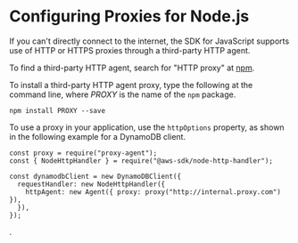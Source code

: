 # Configuring Proxies for Node\.js<a name="node-configuring-proxies"></a>

If you can't directly connect to the internet, the SDK for JavaScript supports use of HTTP or HTTPS proxies through a third\-party HTTP agent\.

To find a third\-party HTTP agent, search for "HTTP proxy" at [npm](https://www.npmjs.com/)\.

To install a third\-party HTTP agent proxy, type the following at the command line, where *PROXY* is the name of the `npm` package\. 

```
npm install PROXY --save
```

To use a proxy in your application, use the `httpOptions` property, as shown in the following example for a DynamoDB client\. 

```
const proxy = require("proxy-agent");
const { NodeHttpHandler } = require("@aws-sdk/node-http-handler");

const dynamodbClient = new DynamoDBClient({
  requestHandler: new NodeHttpHandler({
    httpAgent: new Agent({ proxy: proxy("http://internal.proxy.com") }),
  }),
});
```

\.
